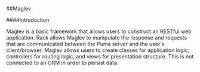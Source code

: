 ##Maglev

####Introduction

Maglev is a basic framework that allows users to construct an RESTful
web application. Rack allows Maglev to manipulate the response and requests
that are communicated between the Puma server and the user's client/browser.
Maglev allows users to create classes for application logic, controllers for
routing logic, and views for presentation structure. This is not connected 
to an ORM in order to persist data.















<!-- ####Introduction

Maglev is a light-weight framework that gives applications the ability to
communicate with a client browser using the HTTP request-response cycle.

####Technologies

- Ruby- Maglev is written using Ruby
- Rack- Serves as the server interface for Maglev

####Future Direction

- Merge with an ORM lite project.
If I make a lite version of ActiveRecord, the data that is used in the applications
on maglev can persist using a database.

- Implement rails new
I plan to give users easy access to the framework by running rails new which sets up
the basics of the application for them. -->
